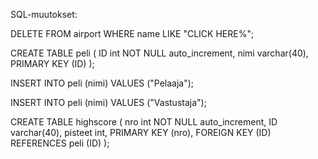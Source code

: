 SQL-muutokset:

DELETE FROM airport WHERE name LIKE "CLICK HERE%";

CREATE TABLE peli 
( 
	ID int NOT NULL auto_increment,
	nimi varchar(40),
	PRIMARY KEY (ID)
);

INSERT INTO peli (nimi) VALUES ("Pelaaja");

INSERT INTO peli (nimi) VALUES ("Vastustaja");

CREATE TABLE highscore
(
    nro     int NOT NULL auto_increment,
    ID      varchar(40),
    pisteet int,
	PRIMARY KEY (nro),
    FOREIGN KEY (ID) REFERENCES peli (ID)
);

